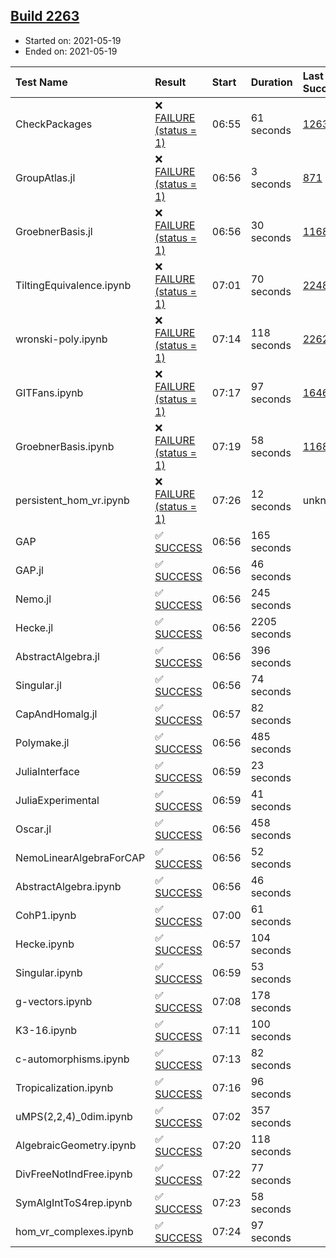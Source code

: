 ## [Build 2263](https://oscarci.mathematik.uni-kl.de/job/oscar-stable/2263/)

* Started on: 2021-05-19
* Ended on: 2021-05-19

| Test Name    | Result | Start | Duration | Last Success | First Failure |
|:-------------|:-------|:------|:---------|:-------------|:--------------|
| CheckPackages | ❌ [FAILURE (status = 1)](https://oscarci.mathematik.uni-kl.de/job/oscar-stable/2263/artifact/logs/build-2263/CheckPackages.log) | 06:55 | 61 seconds | [1263](https://oscarci.mathematik.uni-kl.de/job/oscar-stable/1263/) | [1264](https://oscarci.mathematik.uni-kl.de/job/oscar-stable/1264/) |
| GroupAtlas.jl | ❌ [FAILURE (status = 1)](https://oscarci.mathematik.uni-kl.de/job/oscar-stable/2263/artifact/logs/build-2263/GroupAtlas.jl.log) | 06:56 | 3 seconds | [871](https://oscarci.mathematik.uni-kl.de/job/oscar-stable/871/) | [872](https://oscarci.mathematik.uni-kl.de/job/oscar-stable/872/) |
| GroebnerBasis.jl | ❌ [FAILURE (status = 1)](https://oscarci.mathematik.uni-kl.de/job/oscar-stable/2263/artifact/logs/build-2263/GroebnerBasis.jl.log) | 06:56 | 30 seconds | [1168](https://oscarci.mathematik.uni-kl.de/job/oscar-stable/1168/) | [1169](https://oscarci.mathematik.uni-kl.de/job/oscar-stable/1169/) |
| TiltingEquivalence.ipynb | ❌ [FAILURE (status = 1)](https://oscarci.mathematik.uni-kl.de/job/oscar-stable/2263/artifact/logs/build-2263/TiltingEquivalence.ipynb.log) | 07:01 | 70 seconds | [2248](https://oscarci.mathematik.uni-kl.de/job/oscar-stable/2248/) | [2249](https://oscarci.mathematik.uni-kl.de/job/oscar-stable/2249/) |
| wronski-poly.ipynb | ❌ [FAILURE (status = 1)](https://oscarci.mathematik.uni-kl.de/job/oscar-stable/2263/artifact/logs/build-2263/wronski-poly.ipynb.log) | 07:14 | 118 seconds | [2262](https://oscarci.mathematik.uni-kl.de/job/oscar-stable/2262/) | [2263](https://oscarci.mathematik.uni-kl.de/job/oscar-stable/2263/) |
| GITFans.ipynb | ❌ [FAILURE (status = 1)](https://oscarci.mathematik.uni-kl.de/job/oscar-stable/2263/artifact/logs/build-2263/GITFans.ipynb.log) | 07:17 | 97 seconds | [1646](https://oscarci.mathematik.uni-kl.de/job/oscar-stable/1646/) | [1647](https://oscarci.mathematik.uni-kl.de/job/oscar-stable/1647/) |
| GroebnerBasis.ipynb | ❌ [FAILURE (status = 1)](https://oscarci.mathematik.uni-kl.de/job/oscar-stable/2263/artifact/logs/build-2263/GroebnerBasis.ipynb.log) | 07:19 | 58 seconds | [1168](https://oscarci.mathematik.uni-kl.de/job/oscar-stable/1168/) | [1169](https://oscarci.mathematik.uni-kl.de/job/oscar-stable/1169/) |
| persistent_hom_vr.ipynb | ❌ [FAILURE (status = 1)](https://oscarci.mathematik.uni-kl.de/job/oscar-stable/2263/artifact/logs/build-2263/persistent_hom_vr.ipynb.log) | 07:26 | 12 seconds | unknown | unknown |
| GAP | ✅ [SUCCESS](https://oscarci.mathematik.uni-kl.de/job/oscar-stable/2263/artifact/logs/build-2263/GAP.log) | 06:56 | 165 seconds |  |  |
| GAP.jl | ✅ [SUCCESS](https://oscarci.mathematik.uni-kl.de/job/oscar-stable/2263/artifact/logs/build-2263/GAP.jl.log) | 06:56 | 46 seconds |  |  |
| Nemo.jl | ✅ [SUCCESS](https://oscarci.mathematik.uni-kl.de/job/oscar-stable/2263/artifact/logs/build-2263/Nemo.jl.log) | 06:56 | 245 seconds |  |  |
| Hecke.jl | ✅ [SUCCESS](https://oscarci.mathematik.uni-kl.de/job/oscar-stable/2263/artifact/logs/build-2263/Hecke.jl.log) | 06:56 | 2205 seconds |  |  |
| AbstractAlgebra.jl | ✅ [SUCCESS](https://oscarci.mathematik.uni-kl.de/job/oscar-stable/2263/artifact/logs/build-2263/AbstractAlgebra.jl.log) | 06:56 | 396 seconds |  |  |
| Singular.jl | ✅ [SUCCESS](https://oscarci.mathematik.uni-kl.de/job/oscar-stable/2263/artifact/logs/build-2263/Singular.jl.log) | 06:56 | 74 seconds |  |  |
| CapAndHomalg.jl | ✅ [SUCCESS](https://oscarci.mathematik.uni-kl.de/job/oscar-stable/2263/artifact/logs/build-2263/CapAndHomalg.jl.log) | 06:57 | 82 seconds |  |  |
| Polymake.jl | ✅ [SUCCESS](https://oscarci.mathematik.uni-kl.de/job/oscar-stable/2263/artifact/logs/build-2263/Polymake.jl.log) | 06:56 | 485 seconds |  |  |
| JuliaInterface | ✅ [SUCCESS](https://oscarci.mathematik.uni-kl.de/job/oscar-stable/2263/artifact/logs/build-2263/JuliaInterface.log) | 06:59 | 23 seconds |  |  |
| JuliaExperimental | ✅ [SUCCESS](https://oscarci.mathematik.uni-kl.de/job/oscar-stable/2263/artifact/logs/build-2263/JuliaExperimental.log) | 06:59 | 41 seconds |  |  |
| Oscar.jl | ✅ [SUCCESS](https://oscarci.mathematik.uni-kl.de/job/oscar-stable/2263/artifact/logs/build-2263/Oscar.jl.log) | 06:56 | 458 seconds |  |  |
| NemoLinearAlgebraForCAP | ✅ [SUCCESS](https://oscarci.mathematik.uni-kl.de/job/oscar-stable/2263/artifact/logs/build-2263/NemoLinearAlgebraForCAP.log) | 06:56 | 52 seconds |  |  |
| AbstractAlgebra.ipynb | ✅ [SUCCESS](https://oscarci.mathematik.uni-kl.de/job/oscar-stable/2263/artifact/logs/build-2263/AbstractAlgebra.ipynb.log) | 06:56 | 46 seconds |  |  |
| CohP1.ipynb | ✅ [SUCCESS](https://oscarci.mathematik.uni-kl.de/job/oscar-stable/2263/artifact/logs/build-2263/CohP1.ipynb.log) | 07:00 | 61 seconds |  |  |
| Hecke.ipynb | ✅ [SUCCESS](https://oscarci.mathematik.uni-kl.de/job/oscar-stable/2263/artifact/logs/build-2263/Hecke.ipynb.log) | 06:57 | 104 seconds |  |  |
| Singular.ipynb | ✅ [SUCCESS](https://oscarci.mathematik.uni-kl.de/job/oscar-stable/2263/artifact/logs/build-2263/Singular.ipynb.log) | 06:59 | 53 seconds |  |  |
| g-vectors.ipynb | ✅ [SUCCESS](https://oscarci.mathematik.uni-kl.de/job/oscar-stable/2263/artifact/logs/build-2263/g-vectors.ipynb.log) | 07:08 | 178 seconds |  |  |
| K3-16.ipynb | ✅ [SUCCESS](https://oscarci.mathematik.uni-kl.de/job/oscar-stable/2263/artifact/logs/build-2263/K3-16.ipynb.log) | 07:11 | 100 seconds |  |  |
| c-automorphisms.ipynb | ✅ [SUCCESS](https://oscarci.mathematik.uni-kl.de/job/oscar-stable/2263/artifact/logs/build-2263/c-automorphisms.ipynb.log) | 07:13 | 82 seconds |  |  |
| Tropicalization.ipynb | ✅ [SUCCESS](https://oscarci.mathematik.uni-kl.de/job/oscar-stable/2263/artifact/logs/build-2263/Tropicalization.ipynb.log) | 07:16 | 96 seconds |  |  |
| uMPS(2,2,4)_0dim.ipynb | ✅ [SUCCESS](https://oscarci.mathematik.uni-kl.de/job/oscar-stable/2263/artifact/logs/build-2263/uMPS-2-2-4-_0dim.ipynb.log) | 07:02 | 357 seconds |  |  |
| AlgebraicGeometry.ipynb | ✅ [SUCCESS](https://oscarci.mathematik.uni-kl.de/job/oscar-stable/2263/artifact/logs/build-2263/AlgebraicGeometry.ipynb.log) | 07:20 | 118 seconds |  |  |
| DivFreeNotIndFree.ipynb | ✅ [SUCCESS](https://oscarci.mathematik.uni-kl.de/job/oscar-stable/2263/artifact/logs/build-2263/DivFreeNotIndFree.ipynb.log) | 07:22 | 77 seconds |  |  |
| SymAlgIntToS4rep.ipynb | ✅ [SUCCESS](https://oscarci.mathematik.uni-kl.de/job/oscar-stable/2263/artifact/logs/build-2263/SymAlgIntToS4rep.ipynb.log) | 07:23 | 58 seconds |  |  |
| hom_vr_complexes.ipynb | ✅ [SUCCESS](https://oscarci.mathematik.uni-kl.de/job/oscar-stable/2263/artifact/logs/build-2263/hom_vr_complexes.ipynb.log) | 07:24 | 97 seconds |  |  |
